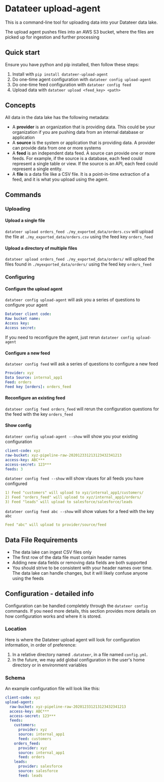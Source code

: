 # Datateer upload-agent
This is a command-line tool for uploading data into your Datateer data lake.

The upload agent pushes files into an AWS S3 bucket, where the files are picked up for ingestion and further processing

## Quick start
Ensure you have python and pip installed, then follow these steps:
1. Install with `pip install datateer-upload-agent`
1. Do one-time agent configuration with `datateer config upload-agent`
1. Do one-time feed configuration with `datateer config feed`
1. Upload data with `datateer upload <feed_key> <path>`
## Concepts
All data in the data lake has the following metadata:
- A **provider** is an organization that is providing data. This could be your organization if you are pushing data from an internal database or application
- A **source** is the system or application that is providing data. A provider can provide data from one or more systems
- A **feed** is an independent data feed. A source can provide one or more feeds. For example, if the source is a database, each feed could represent a single table or view. If the source is an API, each feed could represent a single entity. 
- A **file** is a data file like a CSV file. It is a point-in-time extraction of a feed, and it is what you upload using the agent.

## Commands
### Uploading
#### Upload a single file
`datateer upload orders_feed ./my_exported_data/orders.csv` will upload the file at `./my_exported_data/orders.csv` using the feed key `orders_feed`

#### Upload a directory of multiple files
`datateer upload orders_feed ./my_exported_data/orders/` will upload the files found in `./myexported_data/orders/` using the feed key `orders_feed`

### Configuring
#### Configure the upload agent
`datateer config upload-agent` will ask you a series of questions to configure your agent
```yaml
Datateer client code:
Raw bucket name:
Access key:
Access secret:
```

If you need to reconfigure the agent, just rerun `datateer config upload-agent`

#### Configure a new feed
`datateer config feed` will ask a series of questions to configure a new feed
```yaml
Provider: xyz
Data Source: internal_app1
Feed: orders
Feed key [orders]: orders_feed
```

#### Reconfigure an existing feed
`datateer config feed orders_feed` will rerun the configuration questions for the feed with the key `orders_feed`

#### Show config
`datateer config upload-agent --show` will show you your existing configuration
```yaml
client-code: xyz
raw-bucket: xyz-pipeline-raw-202012331213123432341213
access-key: ABC***
access-secret: 123***
feeds: 3
```

`datateer config feed --show` will show vlaues for all feeds you have configured
```yaml
1) Feed "customers" will upload to xyz/internal_app1/customers/
2) Feed "orders_feed" will upload to xyz/internal_app1/orders/
3) Feed "leads" will upload to salesforce/salesforce/leads
```

`datateer config feed abc --show` will show values for a feed with the key `abc`
```yaml
Feed "abc" will upload to provider/source/feed
```

## Data File Requirements
- The data lake can ingest CSV files only
- The first row of the data file must contain header names
- Adding new data fields or removing  data fields are both supported
- You should strive to be consistent with your header names over time. The data lake can handle changes, but it will likely confuse anyone using the feeds
## Configuration - detailed info
Configuration can be handled completely through the `datateer config` commands. If you need more details, this section provides more details on how configuration works and where it is stored. 

### Location
Here is where the Datateer upload agent will look for configuration information, in order of preference:
1. In a relative directory named `.datateer`, in a file named `config.yml`. 
1. In the future, we may add global configuration in the user's home directory or in environment variables

### Schema
An example configuration file will look like this:
```yaml
client-code: xyz
upload-agent: 
  raw-bucket: xyz-pipeline-raw-202012331213123432341213
  access-key: ABC***
  access-secret: 123***
  feeds:
    customers:
      provider: xyz
      source: internal_app1
      feed: customers
    orders_feed:
      provider: xyz
      source: internal_app1
      feed: orders
    leads:
      provider: salesforce
      source: salesforce
      feed: leads
```